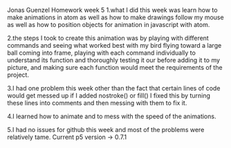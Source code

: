 Jonas Guenzel
Homework week 5
1.what I did this week was learn how to make animations in atom as well as how to make drawings follow my mouse as well as how to position objects for animation in javascript with atom.

2.the steps I took to create this animation was by playing with different commands and seeing what worked best with my bird flying toward a large ball coming into frame, playing with each command individually to understand its function and thoroughly testing it our before adding it to my picture, and making sure each function would meet the requirements of the project.

3.I had one problem this week other than the fact that certain lines of code would get messed up if I added nostroke() or fill() I fixed this by turning these lines into comments and then messing with them to fix it.

4.I learned how to animate and to mess with the speed of the animations.

5.I had no issues for github this week and most of the problems were relatively tame.
Current p5 version -> 0.7.1
